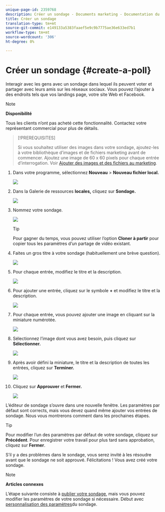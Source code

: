 ```yaml
---
unique-page-id: 2359768
description: Créer un sondage - Documents marketing - Documentation du produit
title: Créer un sondage
translation-type: tm+mt
source-git-commit: e149133a5383faaef5e9c9b7775ae36e633ed7b1
workflow-type: tm+mt
source-wordcount: '306'
ht-degree: 0%

---
```



# Créer un sondage {#create-a-poll}

Interagir avec les gens avec un sondage dans lequel ils peuvent voter et partager avec leurs amis sur les réseaux sociaux. Vous pouvez l’ajouter à des endroits tels que vos landings page, votre site Web et Facebook.

>[!NOTE]
>
>**Disponibilité**
>
>Tous les clients n’ont pas acheté cette fonctionnalité. Contactez votre représentant commercial pour plus de détails.

>[!PREREQUISITES]
>
>Si vous souhaitez utiliser des images dans votre sondage, ajoutez-les à votre bibliothèque d’images et de fichiers marketing avant de commencer. Ajoutez une image de 60 x 60 pixels pour chaque entrée d’interrogation. Voir [Ajouter des images et des fichiers au marketing](../../../../product-docs/demand-generation/images-and-files/add-images-and-files-to-marketo.md).

1. Dans votre programme, sélectionnez **Nouveau** > **Nouveau fichier local.**

   ![](assets/image2014-9-18-18-3a18-3a41.png)

1. Dans la Galerie de ressources **locales,** cliquez sur **Sondage.**

   ![](assets/image2014-9-18-18-3a18-3a47.png)

1. Nommez votre sondage.

   ![](assets/image2014-9-18-18-3a18-3a55.png)

   >[!TIP]
   >
   >Pour gagner du temps, vous pouvez utiliser l’option **Cloner à partir** pour copier tous les paramètres d’un partage de vidéo existant.

1. Faites un gros titre à votre sondage (habituellement une brève question).

   ![](assets/image2014-9-18-18-3a19-3a14.png)

1. Pour chaque entrée, modifiez le titre et la description.

   ![](assets/image2014-9-18-18-3a19-3a23.png)

1. Pour ajouter une entrée, cliquez sur le symbole **+** et modifiez le titre et la description.

   ![](assets/image2014-9-18-18-3a19-3a30.png)

1. Pour chaque entrée, vous pouvez ajouter une image en cliquant sur la miniature numérotée.

   ![](assets/image2014-9-18-18-3a19-3a37.png)

1. Sélectionnez l’image dont vous avez besoin, puis cliquez sur **Sélectionner.**

   ![](assets/image2014-9-18-18-3a19-3a44.png)

1. Après avoir défini la miniature, le titre et la description de toutes les entrées, cliquez sur **Terminer.**

   ![](assets/image2014-9-18-18-3a19-3a50.png)

1. Cliquez sur **Approuver** et **Fermer.**

   ![](assets/image2014-9-18-18-3a19-3a57.png)

L’éditeur de sondage s’ouvre dans une nouvelle fenêtre. Les paramètres par défaut sont corrects, mais vous devez quand même ajouter vos entrées de sondage. Nous vous montrerons comment dans les prochaines étapes.

>[!TIP]
>
>Pour modifier l’un des paramètres par défaut de votre sondage, cliquez sur **Précédent**. Pour enregistrer votre travail pour plus tard sans approbation, cliquez sur **Fermer**.

S’il y a des problèmes dans le sondage, vous serez invité à les résoudre avant que le sondage ne soit approuvé. Félicitations ! Vous avez créé votre sondage.

>[!NOTE]
>
>**Articles connexes**
>
>L’étape suivante consiste à [publier votre sondage](publish-a-poll.md), mais vous pouvez modifier les paramètres de votre sondage si nécessaire. Début avec [personnalisation des paramètres](customize-poll-settings.md)du sondage.


